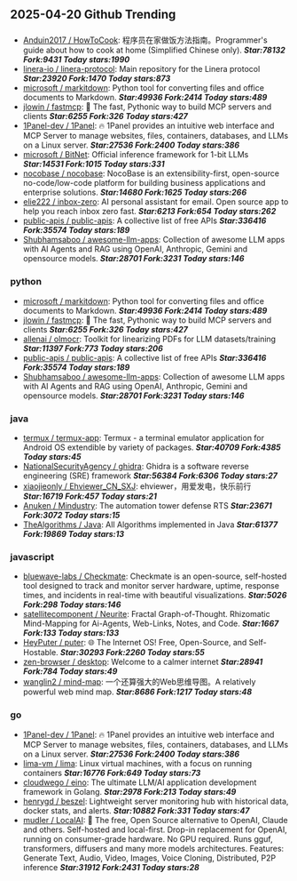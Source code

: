 ## 2025-04-20 Github Trending

### 
* [Anduin2017 / HowToCook](https://github.com/Anduin2017/HowToCook): 程序员在家做饭方法指南。Programmer's guide about how to cook at home (Simplified Chinese only). ***Star:78132 Fork:9431 Today stars:1990***
* [linera-io / linera-protocol](https://github.com/linera-io/linera-protocol): Main repository for the Linera protocol ***Star:23920 Fork:1470 Today stars:873***
* [microsoft / markitdown](https://github.com/microsoft/markitdown): Python tool for converting files and office documents to Markdown. ***Star:49936 Fork:2414 Today stars:489***
* [jlowin / fastmcp](https://github.com/jlowin/fastmcp): 🚀 The fast, Pythonic way to build MCP servers and clients ***Star:6255 Fork:326 Today stars:427***
* [1Panel-dev / 1Panel](https://github.com/1Panel-dev/1Panel): 🔥 1Panel provides an intuitive web interface and MCP Server to manage websites, files, containers, databases, and LLMs on a Linux server. ***Star:27536 Fork:2400 Today stars:386***
* [microsoft / BitNet](https://github.com/microsoft/BitNet): Official inference framework for 1-bit LLMs ***Star:14531 Fork:1015 Today stars:331***
* [nocobase / nocobase](https://github.com/nocobase/nocobase): NocoBase is an extensibility-first, open-source no-code/low-code platform for building business applications and enterprise solutions. ***Star:14680 Fork:1625 Today stars:266***
* [elie222 / inbox-zero](https://github.com/elie222/inbox-zero): AI personal assistant for email. Open source app to help you reach inbox zero fast. ***Star:6213 Fork:654 Today stars:262***
* [public-apis / public-apis](https://github.com/public-apis/public-apis): A collective list of free APIs ***Star:336416 Fork:35574 Today stars:189***
* [Shubhamsaboo / awesome-llm-apps](https://github.com/Shubhamsaboo/awesome-llm-apps): Collection of awesome LLM apps with AI Agents and RAG using OpenAI, Anthropic, Gemini and opensource models. ***Star:28701 Fork:3231 Today stars:146***

### python
* [microsoft / markitdown](https://github.com/microsoft/markitdown): Python tool for converting files and office documents to Markdown. ***Star:49936 Fork:2414 Today stars:489***
* [jlowin / fastmcp](https://github.com/jlowin/fastmcp): 🚀 The fast, Pythonic way to build MCP servers and clients ***Star:6255 Fork:326 Today stars:427***
* [allenai / olmocr](https://github.com/allenai/olmocr): Toolkit for linearizing PDFs for LLM datasets/training ***Star:11397 Fork:773 Today stars:206***
* [public-apis / public-apis](https://github.com/public-apis/public-apis): A collective list of free APIs ***Star:336416 Fork:35574 Today stars:189***
* [Shubhamsaboo / awesome-llm-apps](https://github.com/Shubhamsaboo/awesome-llm-apps): Collection of awesome LLM apps with AI Agents and RAG using OpenAI, Anthropic, Gemini and opensource models. ***Star:28701 Fork:3231 Today stars:146***

### java
* [termux / termux-app](https://github.com/termux/termux-app): Termux - a terminal emulator application for Android OS extendible by variety of packages. ***Star:40709 Fork:4385 Today stars:45***
* [NationalSecurityAgency / ghidra](https://github.com/NationalSecurityAgency/ghidra): Ghidra is a software reverse engineering (SRE) framework ***Star:56384 Fork:6306 Today stars:27***
* [xiaojieonly / Ehviewer_CN_SXJ](https://github.com/xiaojieonly/Ehviewer_CN_SXJ): ehviewer，用爱发电，快乐前行 ***Star:16719 Fork:457 Today stars:21***
* [Anuken / Mindustry](https://github.com/Anuken/Mindustry): The automation tower defense RTS ***Star:23671 Fork:3072 Today stars:15***
* [TheAlgorithms / Java](https://github.com/TheAlgorithms/Java): All Algorithms implemented in Java ***Star:61377 Fork:19869 Today stars:13***

### javascript
* [bluewave-labs / Checkmate](https://github.com/bluewave-labs/Checkmate): Checkmate is an open-source, self-hosted tool designed to track and monitor server hardware, uptime, response times, and incidents in real-time with beautiful visualizations. ***Star:5026 Fork:298 Today stars:146***
* [satellitecomponent / Neurite](https://github.com/satellitecomponent/Neurite): Fractal Graph-of-Thought. Rhizomatic Mind-Mapping for Ai-Agents, Web-Links, Notes, and Code. ***Star:1667 Fork:133 Today stars:133***
* [HeyPuter / puter](https://github.com/HeyPuter/puter): 🌐 The Internet OS! Free, Open-Source, and Self-Hostable. ***Star:30293 Fork:2260 Today stars:55***
* [zen-browser / desktop](https://github.com/zen-browser/desktop): Welcome to a calmer internet ***Star:28941 Fork:784 Today stars:49***
* [wanglin2 / mind-map](https://github.com/wanglin2/mind-map): 一个还算强大的Web思维导图。A relatively powerful web mind map. ***Star:8686 Fork:1217 Today stars:48***

### go
* [1Panel-dev / 1Panel](https://github.com/1Panel-dev/1Panel): 🔥 1Panel provides an intuitive web interface and MCP Server to manage websites, files, containers, databases, and LLMs on a Linux server. ***Star:27536 Fork:2400 Today stars:386***
* [lima-vm / lima](https://github.com/lima-vm/lima): Linux virtual machines, with a focus on running containers ***Star:16776 Fork:649 Today stars:73***
* [cloudwego / eino](https://github.com/cloudwego/eino): The ultimate LLM/AI application development framework in Golang. ***Star:2978 Fork:213 Today stars:49***
* [henrygd / beszel](https://github.com/henrygd/beszel): Lightweight server monitoring hub with historical data, docker stats, and alerts. ***Star:10882 Fork:331 Today stars:47***
* [mudler / LocalAI](https://github.com/mudler/LocalAI): 🤖 The free, Open Source alternative to OpenAI, Claude and others. Self-hosted and local-first. Drop-in replacement for OpenAI, running on consumer-grade hardware. No GPU required. Runs gguf, transformers, diffusers and many more models architectures. Features: Generate Text, Audio, Video, Images, Voice Cloning, Distributed, P2P inference ***Star:31912 Fork:2431 Today stars:28***
